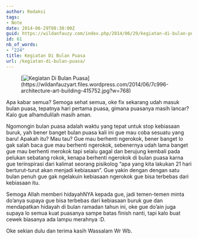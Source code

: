 ```yaml
---
author: Redaksi
tags:
- Note
date: 2014-06-29T08:30:00Z
guid: https://wildanfauzy.com/index.php/2014/06/29/kegiatan-di-bulan-puasa/
id: 61
nb_of_words:
- "224"
title: Kegiatan Di Bulan Puasa
url: /kegiatan-di-bulan-puasa/
---
```


<figure class="wp-block-image size-large">[<img src="https://wildanfauzyart.files.wordpress.com/2014/06/7c996-architecture-art-building-415752.jpg?w=768" alt="Kegiatan Di Bulan Puasa" title="Kegiatan Di Bulan Puasa" data-recalc-dims="1" />](https://wildanfauzyart.files.wordpress.com/2014/06/7c996-architecture-art-building-415752.jpg?w=768)</figure> 

Apa kabar semua? Semoga sehat semua, oke fix sekarang udah masuk bulan puasa, tepatnya hari pertama puasa, gimana puasanya masih lancar? Kalo gue alhamdulilah masih aman.

<p class="has-drop-cap">
  Ngomongin bulan puasa adalah waktu yang tepat untuk stop kebiasaan buruk, yah bener banget bulan puasa kali ini gue mau coba sesuatu yang baru! Apakah itu? Mau tau? Gue mau berhenti ngerokok, bener banget lo gak salah baca gue mau berhenti ngerokok, sebenernya udah lama banget gue mau berhenti merokok tapi selalu gagal dan berujung kembali pada pelukan sebatang rokok, kenapa berhenti ngerokok di bulan puasa karna gue terinspirasi dari kalimat seorang pisikolog &#8220;apa yang kita lakukan 21 hari berturut-turut akan menjadi kebiasaan&#8221;. Gue yakin dengan dengan satu bulan penuh gue gak ngelakuin kebiasaan ngerokok gue bisa terbebas dari kebiasaan itu.
</p>

Semoga Allah memberi hidayahNYA kepada gue, jadi temen-temen minta do&#8217;anya supaya gue bisa terbebas dari kebiasaan buruk gue dan mendapatkan hidayah di bulan ramadan tahun ini, oke gue do&#8217;ain juga supaya lo semua kuat puasanya sampe batas finish nanti, tapi kalo buat cewek biasanya ada lampu merahnya :D.

Oke sekian dulu dan terima kasih Wassalam Wr Wb.